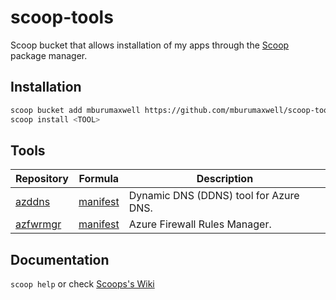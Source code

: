 # scoop-tools

Scoop bucket that allows installation of my apps through the [Scoop](https://scoop.sh/) package manager.

## Installation

```sh
scoop bucket add mburumaxwell https://github.com/mburumaxwell/scoop-tools.git
scoop install <TOOL>
```

## Tools

|Repository|Formula|Description|
|--|--|--|
|[azddns](https://github.com/mburumaxwell/azddns)|[manifest](azddns.rb)|Dynamic DNS (DDNS) tool for Azure DNS.|
|[azfwrmgr](https://github.com/mburumaxwell/azfwrmgr)|[manifest](azfwrmgr.rb)|Azure Firewall Rules Manager.|

## Documentation

`scoop help` or check [Scoops's Wiki](https://github.com/ScoopInstaller/Scoop/wiki)
